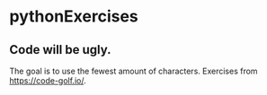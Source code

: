 # pythonExercises
## Code will be ugly.
The goal is to use the fewest amount of characters.
Exercises from https://code-golf.io/.
